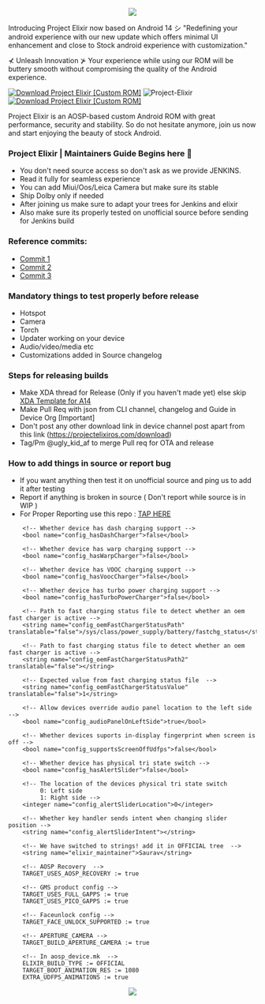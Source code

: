 <p align="center">
  <img src="https://imgur.com/6nrBzqm.png" />
</p>

Introducing Project Elixir now based on Android 14 シ
"Redefining your android experience with our new update which offers minimal UI enhancement and close to Stock android experience with customization."

⊀ Unleash Innovation ⊁
Your experience while using our ROM will be buttery smooth without compromising the quality of the Android experience.

[![Download Project Elixir [Custom ROM]](https://img.shields.io/sourceforge/dm/project-elixir.svg)](https://projectelixiros.com/download) <img src="https://komarev.com/ghpvc/?username=Project-Elixir&style=flat-square" alt="Project-Elixir" />  [![Download Project Elixir [Custom ROM]](https://img.shields.io/sourceforge/dt/project-elixir.svg)](https://projectelixiros.com/download) 

Project Elixir is an AOSP-based custom Android ROM with great performance, security and stability. So do not hesitate anymore, join us now and start enjoying the beauty of stock Android.

### Project Elixir | Maintainers Guide Begins here 💐

- You don't need source access so don't ask as we provide JENKINS.
- Read it fully for seamless experience
- You can add Miui/Oos/Leica Camera but make sure its stable
- Ship Dolby only if needed
- After joining us make sure to adapt your trees for Jenkins and elixir 
- Also make sure its properly tested on unofficial source before sending for Jenkins build

### Reference commits:
 
- [Commit 1](https://github.com/ProjectElixir-Devices/device_oneplus_lemonades/commit/f2639e3199645898e676e863cd386744e01a4b9b)
- [Commit 2](https://github.com/ProjectElixir-Devices/device_oneplus_lemonades/commit/af9b7835b22c859f91f61a9167dfca0951a1a38e)
- [Commit 3](https://github.com/ProjectElixir-Devices/device_xiaomi_violet/commits/UNO/remove_packages)

### Mandatory things to test properly before release
- Hotspot
- Camera
- Torch 
- Updater working on your device
- Audio/video/media etc
- Customizations added in Source changelog

### Steps for releasing builds

- Make XDA thread for Release (Only if you haven't made yet) else skip
[XDA Template for A14](https://raw.githubusercontent.com/Project-Elixir/docs/UNO/xda_template.txt)
- Make Pull Req with json from CLI channel, changelog and Guide in Device Org [Important]
- Don't post any other download link in device channel post apart from this link (https://projectelixiros.com/download)
- Tag/Pm @ugly_kid_af to merge Pull req for OTA and release

### How to add things in source or report bug
- If you want anything then test it on unofficial source and ping us to add it after testing
- Report if anything is broken in source ( Don't report while source is in WIP )
- For Proper Reporting use this repo : [TAP HERE](https://github.com/Project-Elixir/issue_tracker/issues/new/choose)

```
    <!-- Whether device has dash charging support -->
    <bool name="config_hasDashCharger">false</bool>
```
```
    <!-- Whether device has warp charging support -->
    <bool name="config_hasWarpCharger">false</bool>
```
```
    <!-- Whether device has VOOC charging support -->
    <bool name="config_hasVoocCharger">false</bool>
```
```
    <!-- Whether device has turbo power charging support -->
    <bool name="config_hasTurboPowerCharger">false</bool>
```
```
    <!-- Path to fast charging status file to detect whether an oem fast charger is active -->
    <string name="config_oemFastChargerStatusPath" translatable="false">/sys/class/power_supply/battery/fastchg_status</string>
```
```
    <!-- Path to fast charging status file to detect whether an oem fast charger is active -->
    <string name="config_oemFastChargerStatusPath2" translatable="false"></string>
```
```
    <!-- Expected value from fast charging status file  -->
    <string name="config_oemFastChargerStatusValue" translatable="false">1</string>
```
```
    <!-- Allow devices override audio panel location to the left side -->
    <bool name="config_audioPanelOnLeftSide">true</bool>
```
```
    <!-- Whether devices suports in-display fingerprint when screen is off -->
    <bool name="config_supportsScreenOffUdfps">false</bool>
```
```
    <!-- Whether device has physical tri state switch -->
    <bool name="config_hasAlertSlider">false</bool>
```
```
    <!-- The location of the devices physical tri state switch
         0: Left side
         1: Right side -->
    <integer name="config_alertSliderLocation">0</integer>
```
```
    <!-- Whether key handler sends intent when changing slider position -->
    <string name="config_alertSliderIntent"></string>
```
```
    <!-- We have switched to strings! add it in OFFICIAL tree  -->
    <string name="elixir_maintainer">Saurav</string>
```
```
    <!-- AOSP Recovery  -->
    TARGET_USES_AOSP_RECOVERY := true
```
```
    <!-- GMS product config -->
    TARGET_USES_FULL_GAPPS := true
    TARGET_USES_PICO_GAPPS := true
```
```
    <!-- Faceunlock config -->
    TARGET_FACE_UNLOCK_SUPPORTED := true
```
```
    <!-- APERTURE_CAMERA -->
    TARGET_BUILD_APERTURE_CAMERA := true
```
```
    <!-- In aosp_device.mk  -->
    ELIXIR_BUILD_TYPE := OFFICIAL
    TARGET_BOOT_ANIMATION_RES := 1080
    EXTRA_UDFPS_ANIMATIONS := true
```

<p align="center">
  <img src="https://i.imgur.com/9wgrVmV.png" />
</p>
